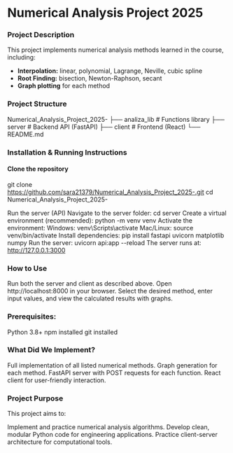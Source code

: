 #  Numerical Analysis Project 2025
###  **Project Description**


This project implements numerical analysis methods learned in the course, including:
- **Interpolation:** linear, polynomial, Lagrange, Neville, cubic spline
- **Root Finding:** bisection, Newton-Raphson, secant
- **Graph plotting** for each method

### **Project Structure**
Numerical_Analysis_Project_2025-
├── analiza_lib # Functions library
├── server # Backend API (FastAPI)
├── client # Frontend (React)
└── README.md

###  **Installation & Running Instructions**
####  **Clone the repository**

git clone https://github.com/sara21379/Numerical_Analysis_Project_2025-.git
cd Numerical_Analysis_Project_2025-

Run the server (API)
 Navigate to the server folder:
cd server
 Create a virtual environment (recommended):
python -m venv venv
Activate the environment:
Windows:
venv\Scripts\activate
Mac/Linux:
source venv/bin/activate
Install dependencies:
pip install fastapi uvicorn matplotlib numpy
Run the server:
uvicorn api:app --reload
The server runs at:
http://127.0.0.1:3000
### **How to Use**
Run both the server and client as described above.
Open http://localhost:8000 in your browser.
Select the desired method, enter input values, and view the calculated results with graphs.
###  **Prerequisites:**
Python 3.8+
npm installed
git installed

### **What Did We Implement?**
Full implementation of all listed numerical methods.
Graph generation for each method.
FastAPI server with POST requests for each function.
React client for user-friendly interaction.

### **Project Purpose**
This project aims to:

Implement and practice numerical analysis algorithms.
Develop clean, modular Python code for engineering applications.
Practice client-server architecture for computational tools.

